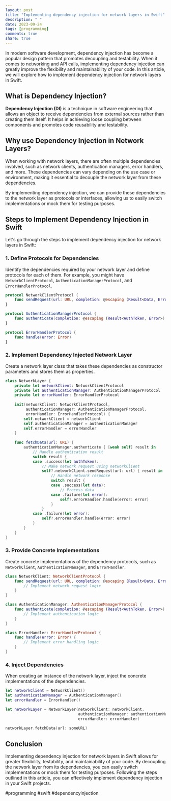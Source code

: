 ```yaml
---
layout: post
title: "Implementing dependency injection for network layers in Swift"
description: " "
date: 2023-09-24
tags: [programming]
comments: true
share: true
---
```


In modern software development, dependency injection has become a popular design pattern that promotes decoupling and testability. When it comes to networking and API calls, implementing dependency injection can greatly improve the flexibility and maintainability of your code. In this article, we will explore how to implement dependency injection for network layers in Swift.

## What is Dependency Injection?

**Dependency Injection (DI)** is a technique in software engineering that allows an object to receive dependencies from external sources rather than creating them itself. It helps in achieving loose coupling between components and promotes code reusability and testability.

## Why use Dependency Injection in Network Layers?

When working with network layers, there are often multiple dependencies involved, such as network clients, authentication managers, error handlers, and more. These dependencies can vary depending on the use case or environment, making it essential to decouple the network layer from these dependencies.

By implementing dependency injection, we can provide these dependencies to the network layer as protocols or interfaces, allowing us to easily switch implementations or mock them for testing purposes.

## Steps to Implement Dependency Injection in Swift

Let's go through the steps to implement dependency injection for network layers in Swift:

### 1. Define Protocols for Dependencies

Identify the dependencies required by your network layer and define protocols for each of them. For example, you might have `NetworkClientProtocol`, `AuthenticationManagerProtocol`, and `ErrorHandlerProtocol`.

```swift
protocol NetworkClientProtocol {
    func sendRequest(url: URL, completion: @escaping (Result<Data, Error>) -> Void)
}

protocol AuthenticationManagerProtocol {
    func authenticate(completion: @escaping (Result<AuthToken, Error>) -> Void)
}

protocol ErrorHandlerProtocol {
    func handle(error: Error)
}
```

### 2. Implement Dependency Injected Network Layer

Create a network layer class that takes these dependencies as constructor parameters and stores them as properties.

```swift
class NetworkLayer {
    private let networkClient: NetworkClientProtocol
    private let authenticationManager: AuthenticationManagerProtocol
    private let errorHandler: ErrorHandlerProtocol
    
    init(networkClient: NetworkClientProtocol, 
         authenticationManager: AuthenticationManagerProtocol, 
         errorHandler: ErrorHandlerProtocol) {
        self.networkClient = networkClient
        self.authenticationManager = authenticationManager
        self.errorHandler = errorHandler
    }
    
    func fetchData(url: URL) {
        authenticationManager.authenticate { [weak self] result in
            // Handle authentication result
            switch result {
            case .success(let authToken):
                // Make network request using networkClient
                self?.networkClient.sendRequest(url: url) { result in
                    // Handle network response
                    switch result {
                    case .success(let data):
                        // Process data
                    case .failure(let error):
                        self?.errorHandler.handle(error: error)
                    }
                }
            case .failure(let error):
                self?.errorHandler.handle(error: error)
            }
        }
    }
}
```

### 3. Provide Concrete Implementations

Create concrete implementations of the dependency protocols, such as `NetworkClient`, `AuthenticationManager`, and `ErrorHandler`.

```swift
class NetworkClient: NetworkClientProtocol {
    func sendRequest(url: URL, completion: @escaping (Result<Data, Error>) -> Void) {
        // Implement network request logic
    }
}

class AuthenticationManager: AuthenticationManagerProtocol {
    func authenticate(completion: @escaping (Result<AuthToken, Error>) -> Void) {
        // Implement authentication logic
    }
}

class ErrorHandler: ErrorHandlerProtocol {
    func handle(error: Error) {
        // Implement error handling logic
    }
}
```

### 4. Inject Dependencies

When creating an instance of the network layer, inject the concrete implementations of the dependencies.

```swift
let networkClient = NetworkClient()
let authenticationManager = AuthenticationManager()
let errorHandler = ErrorHandler()

let networkLayer = NetworkLayer(networkClient: networkClient, 
                                authenticationManager: authenticationManager, 
                                errorHandler: errorHandler)

networkLayer.fetchData(url: someURL)
```

## Conclusion

Implementing dependency injection for network layers in Swift allows for greater flexibility, testability, and maintainability of your code. By decoupling the network layer from its dependencies, you can easily switch implementations or mock them for testing purposes. Following the steps outlined in this article, you can effectively implement dependency injection in your Swift projects. 

#programming #swift #dependencyinjection
